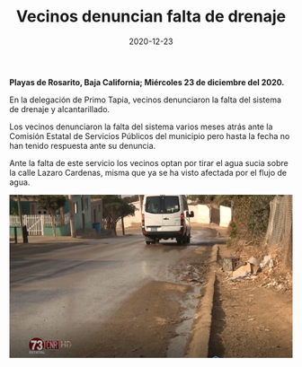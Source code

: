 ﻿---
layout: blog
title:  "Vecinos denuncian falta de drenaje"
date:   2020-12-23
categories: rosarito
permalink: /:categories/:title:output_ext
image: /img/cnr/2020-12-23-vecinos-denuncian-falta-de-drenaje.png
alt: "Vecinos denuncian falta de drenaje"
autor: 
---


**Playas de Rosarito, Baja California; Miércoles 23 de diciembre del 2020.**


En la delegación de Primo Tapia, vecinos denunciaron la falta del sistema de drenaje y alcantarillado. 


Los vecinos denunciaron la falta del sistema varios meses atrás ante la Comisión Estatal de Servicios Públicos del municipio pero hasta la fecha no han tenido respuesta ante su denuncia. 


Ante la falta de este servicio los vecinos optan por tirar el agua sucia sobre la calle Lazaro Cardenas, misma que ya se ha visto afectada por el flujo de agua.

<div id="carouselExampleSlidesOnly" class="carousel slide" data-ride="carousel">
  <div class="carousel-inner">
    <div class="carousel-item active">
       <img class="d-block w-100" src="/img/cnr/2020-12-23-vecinos-denuncian-falta-de-drenaje.png" loading="lazy"  alt="Vecinos denuncian falta de drenaje">
    </div>
  </div>
</div>